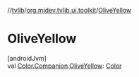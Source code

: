 //[tvlib](../../index.md)/[org.mjdev.tvlib.ui.toolkit](index.md)/[OliveYellow](-olive-yellow.md)

# OliveYellow

[androidJvm]\
val [Color.Companion](https://developer.android.com/reference/kotlin/androidx/compose/ui/graphics/Color.Companion.html).[OliveYellow](-olive-yellow.md): [Color](https://developer.android.com/reference/kotlin/androidx/compose/ui/graphics/Color.html)

